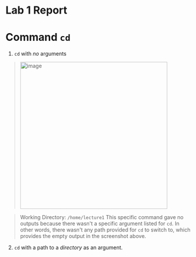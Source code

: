 # **Lab 1 Report**

# **Command** ```cd```
1. ```cd``` with *no* arguments
> <img width="398" alt="image" src="https://github.com/ChauAnhN/cse15l-lab-reports/assets/130714987/777efd58-418a-476a-8540-f9aa08a6d590">

> Working Directory: ```/home/lecture1```
> This specific command gave no outputs because there wasn't a specific argument listed for ```cd```. In other words, there wasn't any path provided for ```cd``` to switch to, which provides the empty output in the screenshot above.

2. ```cd``` with a path to a *directory* as an argument.

